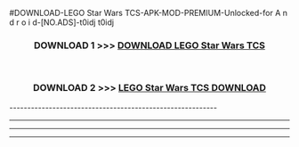 #DOWNLOAD-LEGO Star Wars TCS-APK-MOD-PREMIUM-Unlocked-for A n d r o i d-[NO.ADS]-t0idj t0idj 



<div align="center">

<h3>DOWNLOAD 1 >>> <a href="https://getmod2.web.app/?judul=LEGO Star Wars TCS">DOWNLOAD LEGO Star Wars TCS</a></h3><br>

<h3>DOWNLOAD 2 >>> <a href="https://getmod2.web.app/?judul=LEGO Star Wars TCS">LEGO Star Wars TCS DOWNLOAD </a></h3>

</div>
----------------------------------------------------------

----------------------------------------------------------

----------------------------------------------------------

----------------------------------------------------------




